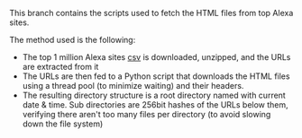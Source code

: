 This branch contains the scripts used to fetch the HTML files from top
Alexa sites.

The method used is the following:

* The top 1 million Alexa sites
[csv](http://s3.amazonaws.com/alexa-static/top-1m.csv.zip) is
downloaded, unzipped, and the URLs are extracted from it
* The URLs are then fed to a Python script that downloads the HTML files
using a thread pool (to minimize waiting) and their headers.
* The resulting directory structure is a root directory named with
current date & time. Sub directories are 256bit hashes of the URLs below
them, verifying there aren't too many files per directory (to avoid
slowing down the file system)
